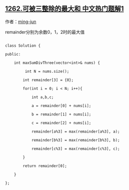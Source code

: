 ## [1262.可被三整除的最大和 中文热门题解1](https://leetcode.cn/problems/greatest-sum-divisible-by-three/solutions/100000/20xing-dai-ma-qing-song-shuang-bai-yi-ka-hc1k)

作者：[ming-jun](https://leetcode.cn/u/ming-jun)


remainder分别为余数0，1，2时的最大值

```
class Solution {
public:
    int maxSumDivThree(vector<int>& nums) {
         int N = nums.size();
        int remainder[3] = {0};
        for(int i = 0; i < N; i++){
            int a,b,c;
            a = remainder[0] + nums[i];
            b = remainder[1] + nums[i];
            c = remainder[2] + nums[i];
            remainder[a%3] = max(remainder[a%3], a);
            remainder[b%3] = max(remainder[b%3], b);
            remainder[c%3] = max(remainder[c%3], c);
        }
        return remainder[0];
    }
};
```
